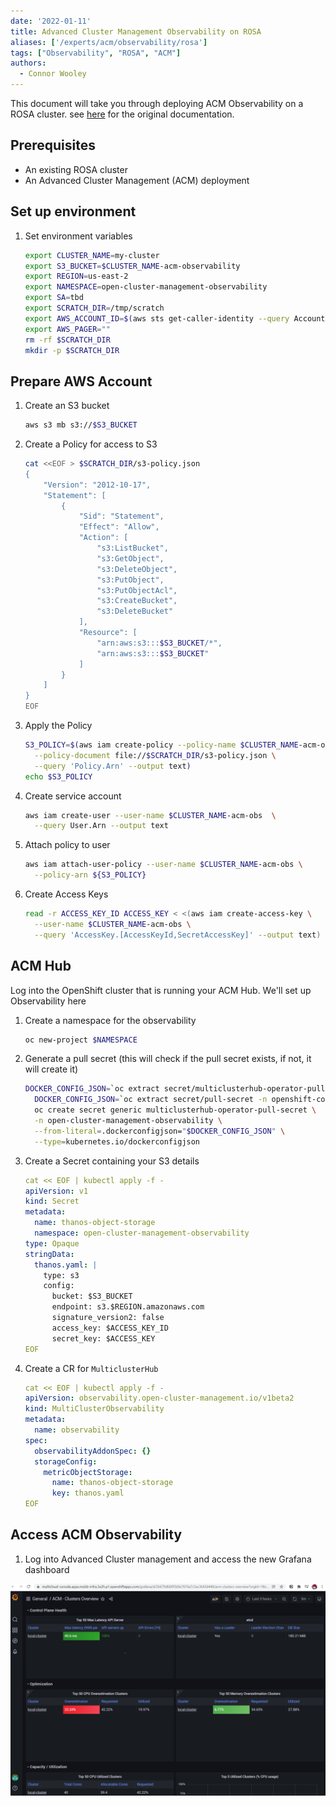 ```yaml
---
date: '2022-01-11'
title: Advanced Cluster Management Observability on ROSA
aliases: ['/experts/acm/observability/rosa']
tags: ["Observability", "ROSA", "ACM"]
authors:
  - Connor Wooley
---
```


<!-- commented sections enable STS support which isn't fully working as
the operator will on occasion wipe out the service account annotations -->

This document will take you through deploying ACM Observability on a ROSA cluster. see [here](https://access.redhat.com/documentation/en-us/red_hat_advanced_cluster_management_for_kubernetes/2.4/html/observability/observing-environments-intro#enabling-observability) for the original documentation.

<!--
**Note:** This guide uses an unsupported (by ACM) method to utilize ROSA's STS authentication back into AWS S3 and is not advised for production use at this time. -->

## Prerequisites

* An existing ROSA cluster
* An Advanced Cluster Management (ACM) deployment

## Set up environment

1. Set environment variables

   ```bash
   export CLUSTER_NAME=my-cluster
   export S3_BUCKET=$CLUSTER_NAME-acm-observability
   export REGION=us-east-2
   export NAMESPACE=open-cluster-management-observability
   export SA=tbd
   export SCRATCH_DIR=/tmp/scratch
   export AWS_ACCOUNT_ID=$(aws sts get-caller-identity --query Account --output text)
   export AWS_PAGER=""
   rm -rf $SCRATCH_DIR
   mkdir -p $SCRATCH_DIR
   ```

<!--
    export OIDC_PROVIDER=$(oc get authentication.config.openshift.io cluster -o json | jq -r .spec.serviceAccountIssuer| sed -e "s/^https:\/\///")
-->

## Prepare AWS Account

1. Create an S3 bucket

   ```bash
   aws s3 mb s3://$S3_BUCKET
   ```

1. Create a Policy for access to S3

   ```bash
   cat <<EOF > $SCRATCH_DIR/s3-policy.json
   {
       "Version": "2012-10-17",
       "Statement": [
           {
               "Sid": "Statement",
               "Effect": "Allow",
               "Action": [
                   "s3:ListBucket",
                   "s3:GetObject",
                   "s3:DeleteObject",
                   "s3:PutObject",
                   "s3:PutObjectAcl",
                   "s3:CreateBucket",
                   "s3:DeleteBucket"
               ],
               "Resource": [
                   "arn:aws:s3:::$S3_BUCKET/*",
                   "arn:aws:s3:::$S3_BUCKET"
               ]
           }
       ]
   }
   EOF
   ```

1. Apply the Policy

   ```bash
   S3_POLICY=$(aws iam create-policy --policy-name $CLUSTER_NAME-acm-obs \
     --policy-document file://$SCRATCH_DIR/s3-policy.json \
     --query 'Policy.Arn' --output text)
   echo $S3_POLICY
   ```

1. Create service account

   ```bash
   aws iam create-user --user-name $CLUSTER_NAME-acm-obs  \
     --query User.Arn --output text
   ```

1. Attach policy to user

   ```bash
   aws iam attach-user-policy --user-name $CLUSTER_NAME-acm-obs \
     --policy-arn ${S3_POLICY}
   ```

1. Create Access Keys

   ```bash
   read -r ACCESS_KEY_ID ACCESS_KEY < <(aws iam create-access-key \
     --user-name $CLUSTER_NAME-acm-obs \
     --query 'AccessKey.[AccessKeyId,SecretAccessKey]' --output text)
   ```

<!--
1. Create a Trust Policy

    ```bash
cat <<EOF > $SCRATCH_DIR/TrustPolicy.json
{
  "Version": "2012-10-17",
  "Statement": [
    {
      "Effect": "Allow",
      "Principal": {
        "Federated": "arn:aws:iam::${AWS_ACCOUNT_ID}:oidc-provider/${OIDC_PROVIDER}"
      },
      "Action": "sts:AssumeRoleWithWebIdentity",
      "Condition": {
        "StringEquals": {
          "${OIDC_PROVIDER}:sub": [
            "system:serviceaccount:${NAMESPACE}:observability-thanos-query",
            "system:serviceaccount:${NAMESPACE}:observability-thanos-store-shard",
            "system:serviceaccount:${NAMESPACE}:observability-thanos-compact"
          ]
        }
      }
    }
  ]
}
EOF
    ```


1. Create Role for AWS Prometheus and CloudWatch

    ```bash
    S3_ROLE=$(aws iam create-role \
      --role-name "$CLUSTER_NAME-acm-obs-s3" \
      --assume-role-policy-document file://$SCRATCH_DIR/TrustPolicy.json \
      --query "Role.Arn" --output text)
    echo $S3_ROLE
    ```

1. Attach the Policies to the Role

    ```bash
    aws iam attach-role-policy \
      --role-name "$CLUSTER_NAME-acm-obs-s3" \
      --policy-arn $S3_POLICY
    ```
-->

## ACM Hub

Log into the OpenShift cluster that is running your ACM Hub.  We'll set up Observability here

1. Create a namespace for the observability

   ```bash
   oc new-project $NAMESPACE
   ```

1. Generate a pull secret (this will check if the pull secret exists, if not, it will create it)

   ```bash
   DOCKER_CONFIG_JSON=`oc extract secret/multiclusterhub-operator-pull-secret -n open-cluster-management --to=-` || \
     DOCKER_CONFIG_JSON=`oc extract secret/pull-secret -n openshift-config --to=-` && \
     oc create secret generic multiclusterhub-operator-pull-secret \
     -n open-cluster-management-observability \
     --from-literal=.dockerconfigjson="$DOCKER_CONFIG_JSON" \
     --type=kubernetes.io/dockerconfigjson
   ```

1. Create a Secret containing your S3 details

   ```yaml
   cat << EOF | kubectl apply -f -
   apiVersion: v1
   kind: Secret
   metadata:
     name: thanos-object-storage
     namespace: open-cluster-management-observability
   type: Opaque
   stringData:
     thanos.yaml: |
       type: s3
       config:
         bucket: $S3_BUCKET
         endpoint: s3.$REGION.amazonaws.com
         signature_version2: false
         access_key: $ACCESS_KEY_ID
         secret_key: $ACCESS_KEY
   EOF
   ```

1. Create a CR for `MulticlusterHub`

   ```yaml
   cat << EOF | kubectl apply -f -
   apiVersion: observability.open-cluster-management.io/v1beta2
   kind: MultiClusterObservability
   metadata:
     name: observability
   spec:
     observabilityAddonSpec: {}
     storageConfig:
       metricObjectStorage:
         name: thanos-object-storage
         key: thanos.yaml
   EOF
   ```

<!--
1. Annotate the service accounts to use STS

    ```bash
oc annotate -n open-cluster-management-observability serviceaccount observability-thanos-query \
      eks.amazonaws.com/role-arn=$S3_ROLE
oc annotate -n open-cluster-management-observability serviceaccount observability-thanos-store-shard \
      eks.amazonaws.com/role-arn=$S3_ROLE
oc annotate -n open-cluster-management-observability serviceaccount observability-thanos-compact \
      eks.amazonaws.com/role-arn=$S3_ROLE
    ```

1. Restart thanos pods to use the new credentials

    ```bash
kubectl rollout restart deployment/observability-thanos-query
kubectl rollout restart statefulset/observability-thanos-compact
kubectl rollout restart statefulset/observability-thanos-store-shard-0
kubectl rollout restart statefulset/observability-thanos-store-shard-1
kubectl rollout restart statefulset/observability-thanos-store-shard-2
    ```

1. Check for any pods that aren't running

    ```bash
    kubectl get pods --field-selector status.phase!=Running
    ```

    Delete any pods that are not running in order to have them recreated with the correct credentials

    ```bash
    kubectl delete pods $(kubectl get pods --field-selector status.phase!=Running -o name | xargs)
    ```
-->

## Access ACM Observability

1. Log into Advanced Cluster management and access the new Grafana dashboard

![ACM Grafana Dashboard](./acm-grafana.png)
